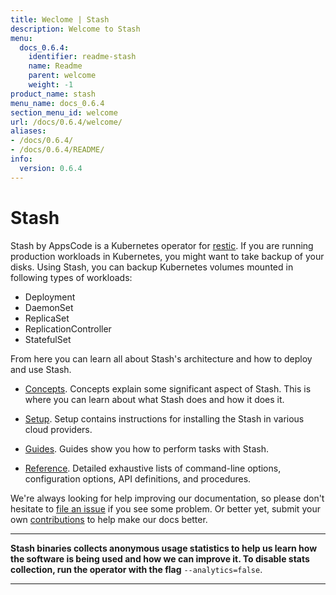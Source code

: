 ```yaml
---
title: Weclome | Stash
description: Welcome to Stash
menu:
  docs_0.6.4:
    identifier: readme-stash
    name: Readme
    parent: welcome
    weight: -1
product_name: stash
menu_name: docs_0.6.4
section_menu_id: welcome
url: /docs/0.6.4/welcome/
aliases:
- /docs/0.6.4/
- /docs/0.6.4/README/
info:
  version: 0.6.4
---
```


# Stash
 Stash by AppsCode is a Kubernetes operator for [restic](https://restic.net). If you are running production workloads in Kubernetes, you might want to take backup of your disks. Using Stash, you can backup Kubernetes volumes mounted in following types of workloads:

- Deployment
- DaemonSet
- ReplicaSet
- ReplicationController
- StatefulSet

From here you can learn all about Stash's architecture and how to deploy and use Stash.

- [Concepts](/docs/0.6.4/concepts/). Concepts explain some significant aspect of Stash. This is where you can learn about what Stash does and how it does it.

- [Setup](/docs/0.6.4/setup/). Setup contains instructions for installing
  the Stash in various cloud providers.

- [Guides](/docs/0.6.4/guides/). Guides show you how to perform tasks with Stash.

- [Reference](/docs/0.6.4/reference/). Detailed exhaustive lists of
command-line options, configuration options, API definitions, and procedures.

We're always looking for help improving our documentation, so please don't hesitate to [file an issue](https://github.com/appscode/stash/issues/new) if you see some problem. Or better yet, submit your own [contributions](/docs/0.6.4/CONTRIBUTING) to help
make our docs better.

---

**Stash binaries collects anonymous usage statistics to help us learn how the software is being used and how we can improve it. To disable stats collection, run the operator with the flag** `--analytics=false`.

---
